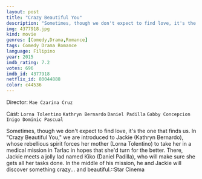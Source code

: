 ```yaml
---
layout: post
title: "Crazy Beautiful You"
description: "Sometimes, though we don't expect to find love, it's the one that finds us. In Crazy Beautiful You, we are introduced to Jackie (Kathryn Bernardo), whose rebellious spirit forces her mother (Lorna Tolentino) to take her in a medical mission in Tarlac in hopes that she'd turn for the better. There, Jackie meets a jolly lad named Kiko (Daniel Padilla), who will make sure she gets all her tasks done. In the middle of his mission, he and Jackie will discover something craz.."
img: 4377918.jpg
kind: movie
genres: [Comedy,Drama,Romance]
tags: Comedy Drama Romance 
language: Filipino
year: 2015
imdb_rating: 7.2
votes: 696
imdb_id: 4377918
netflix_id: 80044888
color: c44536
---
```

Director: `Mae Czarina Cruz`  

Cast: `Lorna Tolentino` `Kathryn Bernardo` `Daniel Padilla` `Gabby Concepcion` `Inigo Dominic Pascual` 

Sometimes, though we don't expect to find love, it's the one that finds us. In "Crazy Beautiful You," we are introduced to Jackie (Kathryn Bernardo), whose rebellious spirit forces her mother (Lorna Tolentino) to take her in a medical mission in Tarlac in hopes that she'd turn for the better. There, Jackie meets a jolly lad named Kiko (Daniel Padilla), who will make sure she gets all her tasks done. In the middle of his mission, he and Jackie will discover something crazy... and beautiful.::Star Cinema